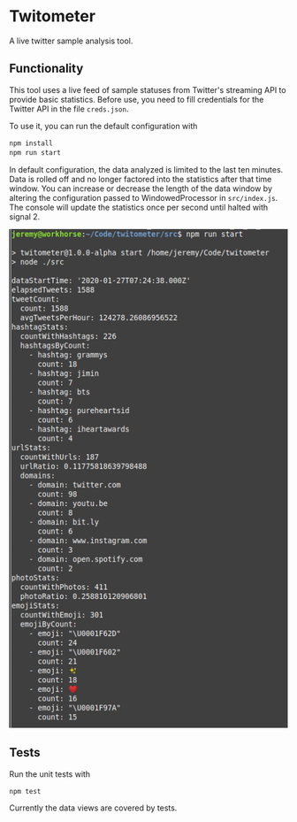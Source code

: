 # Twitometer

A live twitter sample analysis tool.

## Functionality

This tool uses a live feed of sample statuses from Twitter's streaming API to provide basic statistics. Before use, you need to fill credentials for the Twitter API in the file `creds.json`.

To use it, you can run the default configuration with
```sh
npm install
npm run start
```

In default configuration, the data analyzed is limited to the last ten minutes. Data is rolled off and no longer factored into the statistics after that time window. You can increase or decrease the length of the data window by altering the configuration passed to WindowedProcessor in `src/index.js`. The console will update the statistics once per second until halted with signal 2.

![Example Results](exampleResults.png)

## Tests

Run the unit tests with
```sh
npm test
```
Currently the data views are covered by tests.
